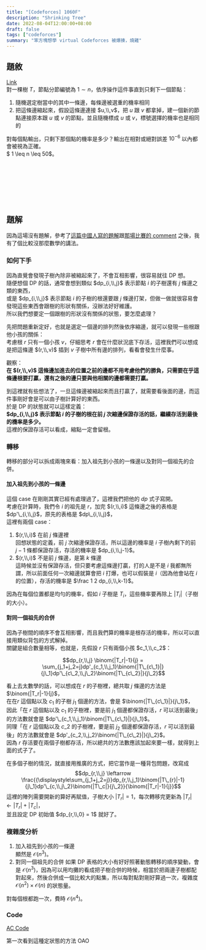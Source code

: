 ```yaml
---
title: "[Codeforces] 1060F"
description: "Shrinking Tree"
date: 2022-08-04T12:00:00+08:00
draft: false
tags: ["codeforces"]
summary: "笨方塊想學 virtual Codeforces 被爆揍，燒雞"
---
```


<style type="text/css">
#TableOfContents > ul > li:nth-child(2) > ul
{
    display: none;
}
</style>

## 題敘
[Link](https://codeforces.com/problemset/problem/1060/F)  
對一棵樹 $T$，節點分節編號為 $1\sim n$，依序操作這件事直到只剩下一個節點：  
1. 隨機選定樹當中的其中一條邊，每條邊被選重的機率相同  
2. 把這條邊縮起來，假設這條邊連接 $u,\\,v$，把 $u$ 跟 $v$ 都拿掉，建一個新的節點連接原本跟 $u$ 或 $v$ 的節點，並且隨機標成 $u$ 或 $v$，標號選擇的機率也是相同的  

對每個點輸出，只剩下那個點的機率是多少？輸出在相對或絕對誤差 $10^{-6}$ 以內都會被視為正確。  
$ 1 \leq n \leq 50$。

</br></br></br></br></br></br>

## 題解
因為這場沒有題解，參考了[這篇中國人寫的題解](https://www.cnblogs.com/TinyWong/p/10416103.html)跟[那場比賽的 comment](https://codeforces.com/blog/entry/62199?#comment-462096) 之後，我有了個比較沒那麼數學的講法。  

### 如何下手
因為直覺會發現子樹內除非被縮起來了，不會互相影響，很容易就往 DP 想。  
隨便想個 DP 的話，通常會想到類似 $dp_{i,\\,j}$ 表示節點 $i$ 的子樹還有 $j$ 條邊之類的東西，  
或是 $dp_{i,\\,j}$ 表示節點 $i$ 的子樹的根還要跟 $j$ 條邊打架，但做一做就很容易會發現這些東西會跟樹的形狀有關係，沒辦法好好維護。  
所以我們想要定一個跟樹的形狀沒有關係的狀態，要怎麼處理？  

先把問題重新定好，也就是選定一個邊的排列然後依序縮邊，就可以發現一些根跟他小孩的關係：  
考慮根 $r$ 只有一個小孩 $v$，仔細思考 $r$ 會在什麼狀況底下存活，這裡我們可以想成是把這條邊 $(r,\\,v)$ 插到 $v$ 子樹中所有邊的排列，看看會發生什麼事。  

觀察：  
**在 $(r,\\,v)$ 這條邊加進去的位置之前的邊都不用考慮他們的勝負，只需要在乎這條邊根要打贏，還有之後的邊只要與他相關的邊都需要打贏。**  

到這裡就有些想法了，一旦這條邊被縮起來而且打贏了，就需要看後面的邊，而這件事剛好會是可以由子樹計算好的東西。  
於是 DP 的狀態就可以這樣定義：  
**$dp_{i,\\,j}$ 表示節點 $i$ 的子樹的根在前 $j$ 次縮邊保證存活的話，繼續存活到最後的機率是多少。**  
這裡的保證存活可以看成，縮點一定會留根。  

### 轉移
轉移的部分可以拆成兩塊來看：加入祖先到小孩的一條邊以及對同一個祖先的合併。  
#### 加入祖先到小孩的一條邊
這個 case 在剛剛其實已經有處理過了，這裡我們把他的 $dp$ 式子寫開。  
考慮在計算時，我們令 $i$ 的祖先是 $r$，加完 $(r,\\,i)$ 這條邊之後的表格是 $dp'\_{i,\\,j}$，原先的表格是 $dp\_{i,\\,j}$，  
這裡有兩個 case：  
1. $(r,\\,i)$ 在前 $j$ 條邊裡  
    回想狀態的定義，前 $j$ 次縮邊保證存活，所以這邊的機率是 $i$ 子樹內剩下的前 $j-1$ 條都保證存活，存活的機率是 $dp_{i,\\,j-1}$。  
2. $(r,\\,i)$ 不是前 $j$ 條邊，是第 $k$ 條邊  
    這時候並沒有保證存活，但只要考慮這條邊打贏，打的人是不是 $i$ 我都無所謂，所以前面任何一次縮邊就算會把 $i$ 打爆，也可以假裝是 $i$（因為他會站在 $i$ 的位置），存活的機率是 $\frac 1 2 dp_{i,\\,k-1}$。  

因為在每個位置都是均勻的機率，假如 $i$ 子樹是 $T_i$，這些機率要再除上 $|T_i|$（子樹的大小）。  

#### 對同一個祖先的合併
因為子樹間的順序不會互相影響，而且我們算的機率是根存活的機率，所以可以直接用類似背包的方式解掉。  
關鍵是組合數量相等，也就是，先假設 $r$ 只有兩個小孩 $c_1,\\,c_2$：

$$dp_{r,\\,j} \binom{|T_r|-1}{j} = \sum_{j_1+j_2=j}dp'_{c_1,\\,j_1}\binom{|T\_{c\_1}|}{j\_1}dp'\_{c\_2,\\,j\_2}\binom{|T\_{c\_2}|}{j\_2}$$

看上去太數學的話，可以想成在 $r$ 的子樹裡，總共取 $j$ 條邊的方法是 $\binom{|T_r|-1}{j}$，  
在在$r$ 這個點以及 $c_1$ 的子樹 $j_1$ 個邊的方法，會是 $\binom{|T\_{c\_1}|}{j\_1}$，  
因此「在 $r$ 這個點以及 $c_1$ 的子樹裡，要是前 $j_1$ 個邊都保證存活，$r$ 可以活到最後」的方法數就會是 $dp'\_{c_1,\\,j_1}\binom{|T\_{c\_1}|}{j\_1}$。  
同理「在 $r$ 這個點以及 $c\_2$ 的子樹裡，要是前 $j_2$ 個邊都保證存活，$r$ 可以活到最後」的方法數就會是 $dp'_{c_2,\\,j_2}\binom{|T\_{c\_2}|}{j\_2}$。  
因為 $r$ 存活要在兩個子樹都存活，所以總共的方法數應該加起來要一樣，就得到上面的式子了。  

在多個子樹的情況，就直接用推廣的方式，把它當作是一種背包問題，改寫成
$$dp_{r,\\,j} \leftarrow \frac{{\displaystyle\sum_{j_1+j_2=j}}dp_{r,\\,j_1}\binom{|T\_{r}|-1}{j\_1}dp'\_{c,\\,j\_2}\binom{|T\_c|}{j\_2}}{\binom{|T_r|-1}{j}}$$
這裡的陣列需要開新的算好再賦值，子樹大小 $|T_r| = 1$，每次轉移完更新為 $|T_r| \leftarrow |T_r| + |T_c|$，  
並且設定 DP 初始值 $dp_{r,\\,0} = 1$ 就好了。  

### 複雜度分析
1. 加入祖先到小孩的一條邊  
    顯然是 $\mathcal O(n^3)$。  
2. 對同一個祖先的合併
    如果 DP 表格的大小有好好照著動態轉移的順序變動，會是 $\mathcal O(n^3)$，因為可以用均攤的看成把子樹合併的時候，相當於把兩邊子樹都配對起來，然後合併成一個比較大的點集，所以每對點對剛好算過一次，複雜度 $\mathcal O(n^2) \times \mathcal O(n)$ 的狀態量。  

對每個根都跑一次，費時 $\mathcal O(n^4)$。  

### Code
[AC Code](https://codeforces.com/contest/1060/submission/164726211)  

第一次看到這種定狀態的方法 OAO  


